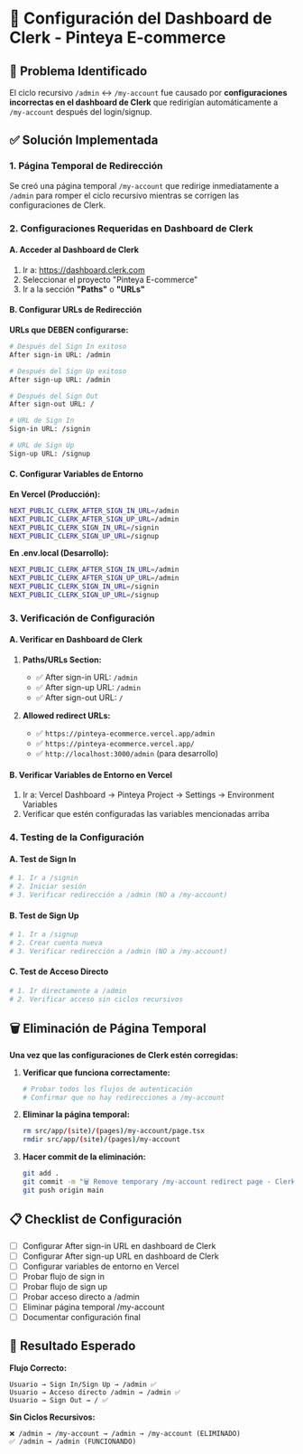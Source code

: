 # 🔧 Configuración del Dashboard de Clerk - Pinteya E-commerce

## 🚨 Problema Identificado

El ciclo recursivo `/admin` ↔ `/my-account` fue causado por **configuraciones incorrectas en el dashboard de Clerk** que redirigían automáticamente a `/my-account` después del login/signup.

## ✅ Solución Implementada

### 1. **Página Temporal de Redirección**

Se creó una página temporal `/my-account` que redirige inmediatamente a `/admin` para romper el ciclo recursivo mientras se corrigen las configuraciones de Clerk.

### 2. **Configuraciones Requeridas en Dashboard de Clerk**

#### **A. Acceder al Dashboard de Clerk**

1. Ir a: https://dashboard.clerk.com
2. Seleccionar el proyecto "Pinteya E-commerce"
3. Ir a la sección **"Paths"** o **"URLs"**

#### **B. Configurar URLs de Redirección**

**URLs que DEBEN configurarse:**

```bash
# Después del Sign In exitoso
After sign-in URL: /admin

# Después del Sign Up exitoso
After sign-up URL: /admin

# Después del Sign Out
After sign-out URL: /

# URL de Sign In
Sign-in URL: /signin

# URL de Sign Up
Sign-up URL: /signup
```

#### **C. Configurar Variables de Entorno**

**En Vercel (Producción):**

```bash
NEXT_PUBLIC_CLERK_AFTER_SIGN_IN_URL=/admin
NEXT_PUBLIC_CLERK_AFTER_SIGN_UP_URL=/admin
NEXT_PUBLIC_CLERK_SIGN_IN_URL=/signin
NEXT_PUBLIC_CLERK_SIGN_UP_URL=/signup
```

**En .env.local (Desarrollo):**

```bash
NEXT_PUBLIC_CLERK_AFTER_SIGN_IN_URL=/admin
NEXT_PUBLIC_CLERK_AFTER_SIGN_UP_URL=/admin
NEXT_PUBLIC_CLERK_SIGN_IN_URL=/signin
NEXT_PUBLIC_CLERK_SIGN_UP_URL=/signup
```

### 3. **Verificación de Configuración**

#### **A. Verificar en Dashboard de Clerk**

1. **Paths/URLs Section:**
   - ✅ After sign-in URL: `/admin`
   - ✅ After sign-up URL: `/admin`
   - ✅ After sign-out URL: `/`

2. **Allowed redirect URLs:**
   - ✅ `https://pinteya-ecommerce.vercel.app/admin`
   - ✅ `https://pinteya-ecommerce.vercel.app/`
   - ✅ `http://localhost:3000/admin` (para desarrollo)

#### **B. Verificar Variables de Entorno en Vercel**

1. Ir a: Vercel Dashboard → Pinteya Project → Settings → Environment Variables
2. Verificar que estén configuradas las variables mencionadas arriba

### 4. **Testing de la Configuración**

#### **A. Test de Sign In**

```bash
# 1. Ir a /signin
# 2. Iniciar sesión
# 3. Verificar redirección a /admin (NO a /my-account)
```

#### **B. Test de Sign Up**

```bash
# 1. Ir a /signup
# 2. Crear cuenta nueva
# 3. Verificar redirección a /admin (NO a /my-account)
```

#### **C. Test de Acceso Directo**

```bash
# 1. Ir directamente a /admin
# 2. Verificar acceso sin ciclos recursivos
```

## 🗑️ Eliminación de Página Temporal

**Una vez que las configuraciones de Clerk estén corregidas:**

1. **Verificar que funciona correctamente:**

   ```bash
   # Probar todos los flujos de autenticación
   # Confirmar que no hay redirecciones a /my-account
   ```

2. **Eliminar la página temporal:**

   ```bash
   rm src/app/(site)/(pages)/my-account/page.tsx
   rmdir src/app/(site)/(pages)/my-account
   ```

3. **Hacer commit de la eliminación:**
   ```bash
   git add .
   git commit -m "🗑️ Remove temporary /my-account redirect page - Clerk configuration fixed"
   git push origin main
   ```

## 📋 Checklist de Configuración

- [ ] Configurar After sign-in URL en dashboard de Clerk
- [ ] Configurar After sign-up URL en dashboard de Clerk
- [ ] Configurar variables de entorno en Vercel
- [ ] Probar flujo de sign in
- [ ] Probar flujo de sign up
- [ ] Probar acceso directo a /admin
- [ ] Eliminar página temporal /my-account
- [ ] Documentar configuración final

## 🎯 Resultado Esperado

**Flujo Correcto:**

```
Usuario → Sign In/Sign Up → /admin ✅
Usuario → Acceso directo /admin → /admin ✅
Usuario → Sign Out → / ✅
```

**Sin Ciclos Recursivos:**

```
❌ /admin → /my-account → /admin → /my-account (ELIMINADO)
✅ /admin → /admin (FUNCIONANDO)
```
